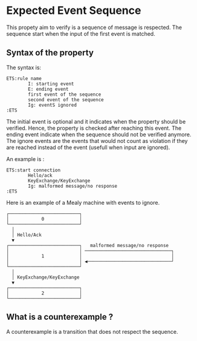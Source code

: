 # Expected Event Sequence

This propety aim to verify is a sequence of message is respected.
The sequence start when the input of the first event is matched.


## Syntax of the property
The syntax is:

```
ETS:rule name 
        I: starting event
        E: ending event
        first event of the sequence
        second event of the sequence
        Ig: eventS ignored
:ETS
```

The initial event is optional and it indicates when the property should be verified.
Hence, the property is checked after reaching this event.
The ending event indicate when the sequence should not be verified anymore.
The ignore events are the events that would not count as violation if they are reached instead of the event (usefull when input are ignored).


An example is :
```
ETS:start connection
        Hello/ack
        KeyExchange/KeyExchange
        Ig: malformed message/no response
:ETS
```

Here is an example of a Mealy machine with events to ignore. 

```
┌──────────────────────────┐
│            0             │
└──────────────────────────┘
  │
  │ Hello/Ack
  ▼
┌──────────────────────────┐   malformed message/no response
│                          │ ────────────────────────────────┐
│            1             │                                 │
│                          │ ◀───────────────────────────────┘
└──────────────────────────┘
  │
  │ KeyExchange/KeyExchange
  ▼
┌──────────────────────────┐
│            2             │
└──────────────────────────┘
```

## What is a counterexample ?
A counterexample is a transition that does not respect the sequence.

